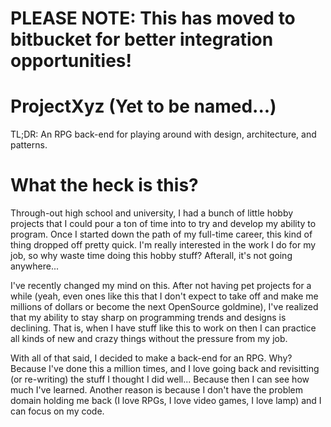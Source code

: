 PLEASE NOTE: This has moved to bitbucket for better integration opportunities!
==========

ProjectXyz (Yet to be named...)
==========

TL;DR: An RPG back-end for playing around with design, architecture, and patterns.

What the heck is this?
==========

Through-out high school and university, I had a bunch of little hobby projects that I could pour a ton of time into to try and develop my ability to program. Once I started down the path of my full-time career, this kind of thing dropped off pretty quick. I'm really interested in the work I do for my job, so why waste time doing this hobby stuff? Afterall, it's not going anywhere...

I've recently changed my mind on this. After not having pet projects for a while (yeah, even ones like this that I don't expect to take off and make me millions of dollars or become the next OpenSource goldmine), I've realized that my ability to stay sharp on programming trends and designs is declining. That is, when I have stuff like this to work on then I can practice all kinds of new and crazy things without the pressure from my job.

With all of that said, I decided to make a back-end for an RPG. Why? Because I've done this a million times, and I love going back and revisitting (or re-writing) the stuff I thought I did well... Because then I can see how much I've learned. Another reason is because I don't have the problem domain holding me back (I love RPGs, I love video games, I love lamp) and I can focus on my code.
